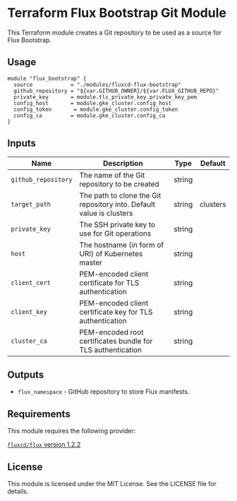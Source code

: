 # Terraform Flux Bootstrap Git Module

This Terraform module creates a Git repository to be used as a source for Flux Bootstrap.

## Usage

```hcl
module "flux_bootstrap" {
  source            = "./modules/fluxcd-flux-bootstrap"
  github_repository = "${var.GITHUB_OWNER}/${var.FLUX_GITHUB_REPO}"
  private_key       = module.tls_private_key.private_key_pem
  config_host       = module.gke_cluster.config_host
  config_token       = module.gke_cluster.config_token
  config_ca         = module.gke_cluster.config_ca
}
```

## Inputs

| Name                | Description                                                          | Type   | Default  |
| ------------------- | -------------------------------------------------------------------- | ------ | -------- |
| `github_repository` | The name of the Git repository to be created                         | string |          |
| `target_path`       | The path to clone the Git repository into. Default value is clusters | string | clusters |
| `private_key`       | The SSH private key to use for Git operations                        | string |          |
| `host`              | The hostname (in form of URI) of Kubernetes master                   | string |          |
| `client_cert`       | PEM-encoded client certificate for TLS authentication                | string |          |
| `client_key`        | PEM-encoded client certificate key for TLS authentication            | string |          |
| `cluster_ca`        | PEM-encoded root certificates bundle for TLS authentication          | string |          |

## Outputs

- `flux_namespace` - GitHub repository to store Flux manifests.

## Requirements

This module requires the following provider:

[`fluxcd/flux` version 1.2.2](https://registry.terraform.io/providers/fluxcd/flux/)

## License

This module is licensed under the MIT License. See the LICENSE file for details.